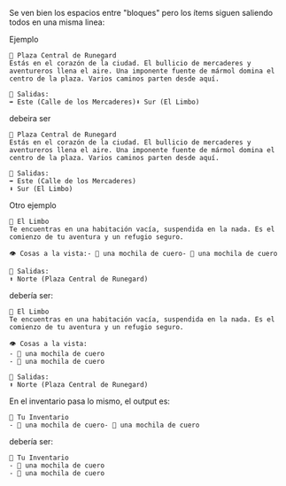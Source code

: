 Se ven bien los espacios entre "bloques" pero los ítems siguen saliendo todos en una misma linea:

Ejemplo

```
📍 Plaza Central de Runegard
Estás en el corazón de la ciudad. El bullicio de mercaderes y aventureros llena el aire. Una imponente fuente de mármol domina el centro de la plaza. Varios caminos parten desde aquí.

🚪 Salidas:
➡️ Este (Calle de los Mercaderes)⬇️ Sur (El Limbo)
```

debeira ser

```
📍 Plaza Central de Runegard
Estás en el corazón de la ciudad. El bullicio de mercaderes y aventureros llena el aire. Una imponente fuente de mármol domina el centro de la plaza. Varios caminos parten desde aquí.

🚪 Salidas:
➡️ Este (Calle de los Mercaderes)
⬇️ Sur (El Limbo)
```

Otro ejemplo

```
📍 El Limbo
Te encuentras en una habitación vacía, suspendida en la nada. Es el comienzo de tu aventura y un refugio seguro.

👁️ Cosas a la vista:- 🎒 una mochila de cuero- 🎒 una mochila de cuero

🚪 Salidas:
⬆️ Norte (Plaza Central de Runegard)
```

debería ser:

```
📍 El Limbo
Te encuentras en una habitación vacía, suspendida en la nada. Es el comienzo de tu aventura y un refugio seguro.

👁️ Cosas a la vista:
- 🎒 una mochila de cuero
- 🎒 una mochila de cuero

🚪 Salidas:
⬆️ Norte (Plaza Central de Runegard)
```

En el inventario pasa lo mismo, el output es:

```
🎒 Tu Inventario
- 🎒 una mochila de cuero- 🎒 una mochila de cuero
```

debería ser:

```
🎒 Tu Inventario
- 🎒 una mochila de cuero
- 🎒 una mochila de cuero
```

